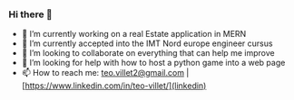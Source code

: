 ### Hi there 👋

- 🔭 I’m currently working on a real Estate application in MERN
- 🌱 I’m currently accepted into the IMT Nord europe engineer cursus
- 👯 I’m looking to collaborate on everything that can help me improve
- 🤔 I’m looking for help with how to host a python game into a web page
- 📫 How to reach me: teo.villet2@gmail.com | [https://www.linkedin.com/in/teo-villet/](linkedin)
